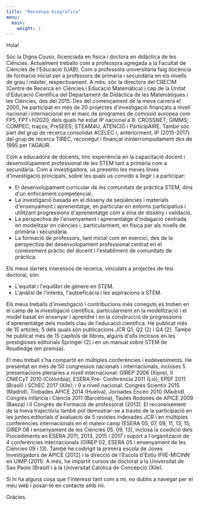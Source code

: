 ```yaml
---
title: "Ressenya biogràfica"
menu:
  main:
    weight: 1
---
```

Hola!

Sóc la Digna Couso, llicenciada en física i doctora en didàctica de les
Ciències. Actualment treballo com a professora agregada a la Facultat de
Ciències de l'Educació (UAB). Com a professora universitària faig
docència de formació inicial per a professors de primària i secundària
en els nivells de grau i màster, respectivament. A més, sóc la directora
del CRECIM (Centre de Recerca en Ciències i Educació Matemàtica) i cap
de la Unitat d'Educació Científica del Departament de Didàctica de les
Matemàtiques i les Ciències, des del 2015. Des del començament de la
meva carrera el 2000, he participat en més de 20 projectes
d'investigació finançats a nivell nacional i internacional en el marc
de programes de comissió europea com FP5, FP7 i H2020, dels quals he
estat IP nacional a 8: CROSSNET; GIMMS; COMPEC; traços; PreSEES;
STEAM4U, ATENCIÓ i ParticipAIRE. També sóc part del grup de recerca
consolidat ACELEC i, anteriorment, IP (2015-2017) del grup de recerca
TIREC, reconegut i finançat ininterrompudament des de 1995 per l'AGAUR.

Com a educadora de docents, tinc experiència en la capacitació docent i
desenvolupament professional de les STEM tant a primària com a
secundària. Com a investigadora, us presento les meves línies
d'investigació principals, sobre les quals us convido a llegir i a
participar:

-   El desenvolupament curricular de les comunitats de pràctica STEM,
    dins d'un enfocament competencial.
-   La investigació basada en el disseny de seqüències i materials
    d'ensenyament i aprenentatge, en particular en entorns
    participatius i utilitzant progressions d'aprenentatge com a eina
    de disseny i validació.
-   La perspectiva de l'ensenyament i aprenentatge d'indagació
    centrada en modelitzar en ciències i, particularment, en física per
    als nivells de primària i secundària.
-   La formació de professors, tant inicial com en exercici, des de la
    perspectiva del desenvolupament professional centrat en el
    coneixement pràctic del docent i l'establiment de comunitats de
    pràctica.

Els meus darrers interessos de recerca, vinculats a projectes de tesi
doctoral, són:

-   L'equitat i l'equilibri de gènere en STEM.
-   L'anàlisi de l'interès, l'autoeficàcia i les aspiracions a STEM.

Els meus treballs d'investigació i contribucions més coneguts es troben
en el camp de la investigació científica, particularment en la
modelització i el model basat en ensenyar i aprendre i en la construcció
de progressions d'aprenentatge dels models clau de l'educació
científica. He publicat més de 15 articles, 5 dels quals són
publicacions JCR Q1, Q2 (2) i Q4 (2). També he publicat més de 15
capítols de llibres, alguns d'ells inclosos en les prestigioses
editorials Springer (2) i en un manual sobre STEM de Roudledge (en
premsa).

El meu treball s'ha compartit en múltiples conferències i
esdeveniments. He presentat en més de 50 congressos nacionals i
internacionals, incloses 5 presentacions plenàries a nivell
internacional: GIREP 2008 (Xipre), II CNIECyT 2010 (Colòmbia), ESERA
Pre- Conferència 2011 (Lió), EPEF 2011 (Brasil) i SChEC 2017 (Xile); i 9
a nivell nacional: Congrés Scientix 2015 (Madrid), Trobades APICE 2014
(Huelva), Jornades Encén 2010 (Madrid), Congrés Infància i Ciència 2011
(Barcelona), Taules Rodones de APICE 2009 (Baeza) i II Congrés de
Formació de professorat (2013). El reconeixement de la meva trajectòria
també pot demostrar-se a través de la participació en les juntes
editorials d'avaluació de 5 revistes indexades JCR i en múltiples
conferències internacionals en el mateix camp (ESERA 05, 07, 09, 11, 13,
15; GIREP 08 i ensenyament de les Ciències 05, 09, 13), inclosa la
coedició dels Procediments en ESERA 2011, 2013, 2015 i 2017 i suport a
l'organització de 4 conferències internacionals (GIREP 02, ESERA 05 i
ensenyament de les Ciències 09 i 13). També he codirigit la primera
escola de Joves Investigadors de APICE (2012) i la direcció de l'Escola
d'Estiu IFIIE-MICINN en UIMP (2011). A més, he impartit cursos de
doctorat a la Universitat de Sao Paolo (Brasil) i a la Universitat
Catòlica de Concepció (Xile).

Si hi ha alguna cosa que t'interessi tant com a mi, no dubtis a navegar
per el meu web i posar-te en contacte amb mi.

Gràcies.
